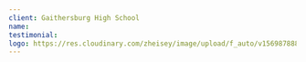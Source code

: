 ```yaml
---
client: Gaithersburg High School
name:
testimonial:
logo: https://res.cloudinary.com/zheisey/image/upload/f_auto/v1569878889/teambusiness/logo/gaithersburg-high-school.png
---
```

